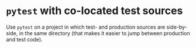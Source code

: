 # `pytest` with co-located test sources

Use `pytest` on a project in which test- and production sources are
side-by-side, in the same directory (that makes it easier to jump between
production and test code).

